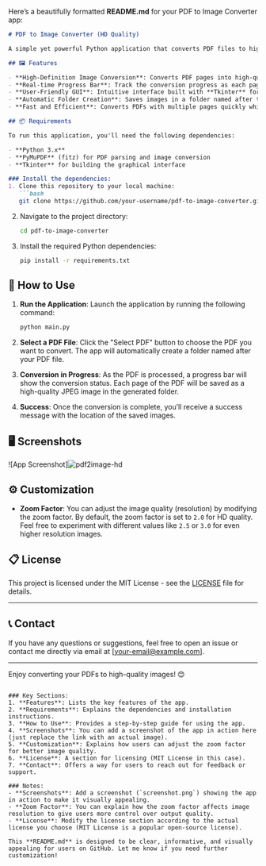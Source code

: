 Here’s a beautifully formatted **README.md** for your PDF to Image Converter app:

```markdown
# PDF to Image Converter (HD Quality)

A simple yet powerful Python application that converts PDF files to high-quality images (JPEG format) with ease. Built with **PyMuPDF** for efficient PDF processing and **Tkinter** for a user-friendly graphical interface, this app makes converting PDFs to images a seamless experience. Whether you're working with one-page PDFs or multi-page documents, this tool ensures HD quality for every page.

## 🖼️ Features

- **High-Definition Image Conversion**: Converts PDF pages into high-quality JPEG images with adjustable resolution.
- **Real-time Progress Bar**: Track the conversion progress as each page is processed.
- **User-Friendly GUI**: Intuitive interface built with **Tkinter** for easy PDF selection and conversion.
- **Automatic Folder Creation**: Saves images in a folder named after the PDF file, organized for easy access.
- **Fast and Efficient**: Converts PDFs with multiple pages quickly while maintaining excellent image quality.

## 📦 Requirements

To run this application, you'll need the following dependencies:

- **Python 3.x**
- **PyMuPDF** (fitz) for PDF parsing and image conversion
- **Tkinter** for building the graphical interface

### Install the dependencies:
1. Clone this repository to your local machine:
   ```bash
   git clone https://github.com/your-username/pdf-to-image-converter.git
   ```

2. Navigate to the project directory:
   ```bash
   cd pdf-to-image-converter
   ```

3. Install the required Python dependencies:
   ```bash
   pip install -r requirements.txt
   ```

## 🚀 How to Use

1. **Run the Application**:
   Launch the application by running the following command:
   ```bash
   python main.py
   ```

2. **Select a PDF File**:
   Click the "Select PDF" button to choose the PDF you want to convert. The app will automatically create a folder named after your PDF file.

3. **Conversion in Progress**:
   As the PDF is processed, a progress bar will show the conversion status. Each page of the PDF will be saved as a high-quality JPEG image in the generated folder.

4. **Success**:
   Once the conversion is complete, you’ll receive a success message with the location of the saved images.

## 🖥️ Screenshots

![App Screenshot]![pdf2image-hd](https://github.com/user-attachments/assets/505eaac2-f7ee-4181-b847-0e48f0f3a5e7)

## ⚙️ Customization

- **Zoom Factor**: You can adjust the image quality (resolution) by modifying the zoom factor. By default, the zoom factor is set to `2.0` for HD quality. Feel free to experiment with different values like `2.5` or `3.0` for even higher resolution images.
  
## 📋 License

This project is licensed under the MIT License - see the [LICENSE](LICENSE) file for details.

---

## 📞 Contact

If you have any questions or suggestions, feel free to open an issue or contact me directly via email at [your-email@example.com].

---

Enjoy converting your PDFs to high-quality images! 😊
```

### Key Sections:
1. **Features**: Lists the key features of the app.
2. **Requirements**: Explains the dependencies and installation instructions.
3. **How to Use**: Provides a step-by-step guide for using the app.
4. **Screenshots**: You can add a screenshot of the app in action here (just replace the link with an actual image).
5. **Customization**: Explains how users can adjust the zoom factor for better image quality.
6. **License**: A section for licensing (MIT License in this case).
7. **Contact**: Offers a way for users to reach out for feedback or support.

### Notes:
- **Screenshots**: Add a screenshot (`screenshot.png`) showing the app in action to make it visually appealing.
- **Zoom Factor**: You can explain how the zoom factor affects image resolution to give users more control over output quality.
- **License**: Modify the license section according to the actual license you choose (MIT License is a popular open-source license).

This **README.md** is designed to be clear, informative, and visually appealing for users on GitHub. Let me know if you need further customization!
